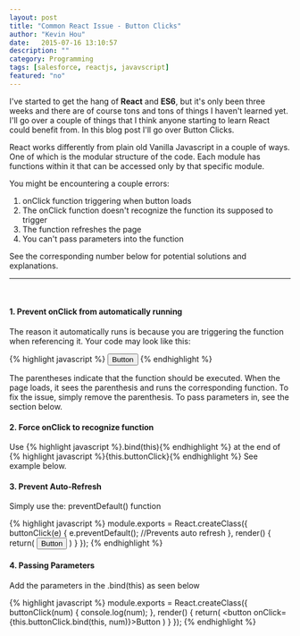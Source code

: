 ```yaml
---
layout: post
title: "Common React Issue - Button Clicks"
author: "Kevin Hou"
date:   2015-07-16 13:10:57
description: ""
category: Programming
tags: [salesforce, reactjs, javavscript]
featured: "no"
---
```

I've started to get the hang of <b>React</b> and <b>ES6</b>, but it's only been three weeks and there are of course tons and tons of things I haven't learned yet. I'll go over a couple of things that I think anyone starting to learn React could benefit from. In this blog post I'll go over Button Clicks.
 
React works differently from plain old Vanilla Javascript in a couple of ways. One of which is the modular structure of the code. Each module has functions within it that can be accessed only by that specific module.
 
You might be encountering a couple errors:
<ol>
  <li>onClick function triggering when button loads</li>
  <li>The onClick function doesn't recognize the function its supposed to trigger</li>
  <li>The function refreshes the page</li>
  <li>You can't pass parameters into the function</li>
</ol>
See the corresponding number below for potential solutions and explanations.

<hr />
<br />

<h4>1. Prevent onClick from automatically running</h4>
The reason it automatically runs is because you are triggering the function when referencing it. Your code may look like this:

{% highlight javascript %}
<button onClick={this.buttonClick()}>Button</button>
{% endhighlight %}

The parentheses indicate that the function should be executed. When the page loads, it sees the parenthesis and runs the corresponding function. To fix the issue, simply remove the parenthesis. To pass parameters in, see the section below.

<h4>2. Force onClick to recognize function</h4>
Use
{% highlight javascript %}.bind(this){% endhighlight %}
at the end of
{% highlight javascript %}{this.buttonClick}{% endhighlight %}
See example below.
 
<h4>3. Prevent Auto-Refresh</h4>
Simply use the: preventDefault() function

{% highlight javascript %}
module.exports = React.createClass({
  buttonClick(e) {
    e.preventDefault(); //Prevents auto refresh
  },
  render() {
    return(
      <button onClick={this.buttonClick.bind(this)}>Button</button>
    )
  }
});
{% endhighlight %}
 
 
<h4>4. Passing Parameters</h4>
Add the parameters in the .bind(this) as seen below

{% highlight javascript %}
module.exports = React.createClass({
  buttonClick(num) {
    console.log(num);
  },
  render() {
    return(
      <button onClick={this.buttonClick.bind(this, num)}>Button</button>
    )
  }
});
{% endhighlight %}